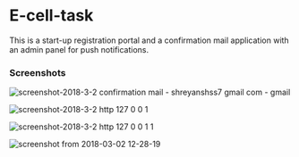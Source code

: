 # E-cell-task
This is a start-up registration portal and a confirmation mail application with an admin panel for push notifications.

### Screenshots
![screenshot-2018-3-2 confirmation mail - shreyanshss7 gmail com - gmail](https://user-images.githubusercontent.com/21246960/36887097-8927fc26-1e15-11e8-9c54-57969ea53aed.png)

![screenshot-2018-3-2 http 127 0 0 1](https://user-images.githubusercontent.com/21246960/36887098-89651f52-1e15-11e8-85b7-5eaf359cda4f.png)

![screenshot-2018-3-2 http 127 0 0 1 1](https://user-images.githubusercontent.com/21246960/36887099-89a9a0aa-1e15-11e8-879e-a97d3d909f35.png)

![screenshot from 2018-03-02 12-28-19](https://user-images.githubusercontent.com/21246960/36887100-89d97776-1e15-11e8-8034-9322431c2ff9.png)
